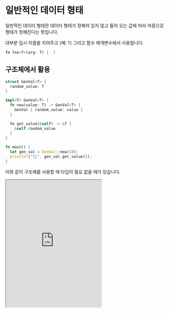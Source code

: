 # 일반적인 데이터 형태

일반적인 데이터 형태란 데이터 형태가 정해져 있지 않고 들어 오는 값에 따라 자동으로 형태가 정해진다는 뜻입니다.

대부분 임시 이름을 지어주고 (예: `T`) 그리고 함수 매개변수에서 사용됩니다.

```rust
fn foo<T>(arg: T) {  }
```

## 구조체에서 활용

```rust
struct GenVal<T> {
  random_value: T
}

impl<T> GenVal<T> {
  fn new(value: T) -> GenVal<T> {
    GenVal { random_value: value }
  }

  fn get_value(&self) -> &T {
    &self.random_value
  }
}

fn main() {
  let gen_val = GenVal::new(10);
  println!("{}", gen_val.get_value());
}
```

이와 같이 구조체를 사용할 때 타입이 필요 없을 때가 있습니다.

<iframe
  loading="lazy"
  title="Rust IDLE"
  src="https://play.rust-lang.org/?version=stable&mode=debug&edition=2021&code=struct%20GenVal%3CT%3E%20%7B%0D%0A%20%20random_value%3A%20T%0D%0A%7D%0D%0A%0D%0Aimpl%3CT%3E%20GenVal%3CT%3E%20%7B%0D%0A%20%20fn%20new(value%3A%20T)%20-%3E%20GenVal%3CT%3E%20%7B%0D%0A%20%20%20%20GenVal%20%7B%20random_value%3A%20value%20%7D%0D%0A%20%20%7D%0D%0A%0D%0A%20%20fn%20get_value(%26self)%20-%3E%20%26T%20%7B%0D%0A%20%20%20%20%26self.random_value%0D%0A%20%20%7D%0D%0A%7D%0D%0A%0D%0Afn%20main()%20%7B%0D%0A%20%20let%20gen_val%20%3D%20GenVal%3A%3Anew(10)%3B%0D%0A%20%20println!(%22%7B%7D%22%2C%20gen_val.get_value())%3B%0D%0A%7D"
  height="400"
/>

